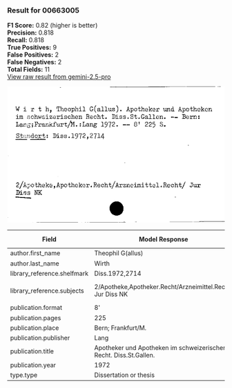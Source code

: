 ### Result for 00663005
**F1 Score:** 0.82 (higher is better)<br>**Precision:** 0.818<br>**Recall:** 0.818<br>**True Positives:** 9<br>**False Positives:** 2<br>**False Negatives:** 2<br>**Total Fields:** 11<br>[View raw result from gemini-2.5-pro](https://github.com/RISE-UNIBAS/humanities_data_benchmark/blob/main/results/2025-10-01/T0155/request_T0155_00663005.json)

<img src="https://github.com/RISE-UNIBAS/humanities_data_benchmark/blob/main/benchmarks/zettelkatalog/images/00663005.jpg?raw=true" alt="00663005" width="600px">

| Field | Model Response | Ground Truth | Fuzzy Score | Match |
|-------|----------------|--------------|-------------|-------|
| author.first_name | Theophil G(allus) | Theophil Gallus | 0.938 | ✅ |
| author.last_name | Wirth | Wirth | 1.000 | ✅ |
| library_reference.shelfmark | Diss.1972,2714 | Diss.1972,2714 | 1.000 | ✅ |
| library_reference.subjects | 2/Apotheke,Apotheker.Recht/Arzneimittel.Recht/ Jur Diss NK | 2/Apotheke, Apotheker.Recht/Arzneimittel.Recht/ Jur Diss NK | 0.991 | ✅ |
| publication.format | 8' | 8' | 1.000 | ✅ |
| publication.pages | 225 | 225 | 1.000 | ✅ |
| publication.place | Bern; Frankfurt/M. | Bern; Frankfurt/M. | 1.000 | ✅ |
| publication.publisher | Lang | Lang | 1.000 | ✅ |
| publication.title | Apotheker und Apotheken im schweizerischen Recht. Diss.St.Gallen. | Apotheker und Apotheken im schweizerischen Recht | 0.850 | ❌ |
| publication.year | 1972 | 1972 | 0.000 | ❌ |
| type.type | Dissertation or thesis | Dissertation or thesis | 1.000 | ✅ |
